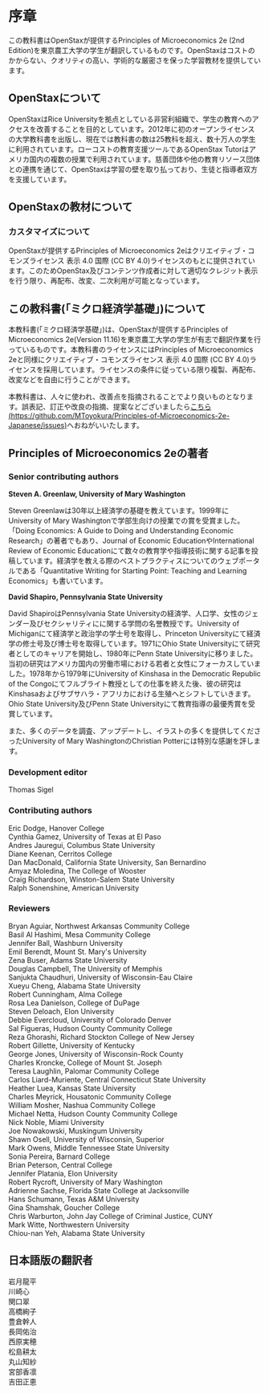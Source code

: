 # 序章
この教科書はOpenStaxが提供するPrinciples of Microeconomics 2e (2nd Edition)を東京農工大学の学生が翻訳しているものです。OpenStaxはコストのかからない、クオリティの高い、学術的な厳密さを保った学習教材を提供しています。

## OpenStaxについて
OpenStaxはRice Universityを拠点としている非営利組織で、学生の教育へのアクセスを改善することを目的としています。2012年に初のオープンライセンスの大学教科書を出版し、現在では教科書の数は25教科を超え、数十万人の学生に利用されています。ローコストの教育支援ツールであるOpenStax Tutorはアメリカ国内の複数の授業で利用されています。慈善団体や他の教育リソース団体との連携を通じて、OpenStaxは学習の壁を取り払っており、生徒と指導者双方を支援しています。

## OpenStaxの教材について
### カスタマイズについて
OpenStaxが提供するPrinciples of Microeconomics 2eはクリエイティブ・コモンズライセンス 表示 4.0 国際 (CC BY 4.0)ライセンスのもとに提供されています。このためOpenStax及びコンテンツ作成者に対して適切なクレジット表示を行う限り、再配布、改変、二次利用が可能となっています。

## この教科書(「ミクロ経済学基礎」)について
本教科書(「ミクロ経済学基礎」)は、OpenStaxが提供するPrinciples of Microeconomics 2e(Version 11.16)を東京農工大学の学生が有志で翻訳作業を行っているものです。本教科書のライセンスにはPrinciples of Microeconomics 2eと同様にクリエイティブ・コモンズライセンス 表示 4.0 国際 (CC BY 4.0)ライセンスを採用しています。ライセンスの条件に従っている限り複製、再配布、改変などを自由に行うことができます。

本教科書は、人々に使われ、改善点を指摘されることでより良いものとなります。誤表記、訂正や改良の指摘、提案などございましたら[こちら(https://github.com/MToyokura/Principles-of-Microeconomics-2e-Japanese/issues)](https://github.com/MToyokura/Principles-of-Microeconomics-2e-Japanese/issues)へおねがいいたします。

## Principles of Microeconomics 2eの著者
### Senior contributing authors
**Steven A. Greenlaw, University of Mary Washington**

Steven Greenlawは30年以上経済学の基礎を教えています。1999年にUniversity of Mary Washingtonで学部生向けの授業での賞を受賞ました。「Doing Economics: A Guide to Doing and Understanding Economic Research」の著者でもあり、Journal of Economic EducationやInternational Review of Economic Educationにて数々の教育学や指導技術に関する記事を投稿しています。経済学を教える際のベストプラクティスについてのウェブポータルである「Quantitative Writing for Starting Point: Teaching and Learning Economics」も書いています。

**David Shapiro, Pennsylvania State University**

David ShapiroはPennsylvania State Universityの経済学、人口学、女性のジェンダー及びセクシャリティにに関する学問の名誉教授です。University of Michiganにて経済学と政治学の学士号を取得し、Princeton Universityにて経済学の修士号及び博士号を取得しています。1971にOhio State Universityにて研究者としてのキャリアを開始し、1980年にPenn State Universityに移りました。当初の研究はアメリカ国内の労働市場における若者と女性にフォーカスしていました。1978年から1979年にUniversity of Kinshasa in the Democratic Republic of the Congoにてフルブライト教授としての仕事を終えた後、彼の研究はKinshasaおよびサブサハラ・アフリカにおける生殖へとシフトしていきます。Ohio State University及びPenn State Universityにて教育指導の最優秀賞を受賞しています。

また、多くのデータを調査、アップデートし、イラストの多くを提供してくださったUniversity of Mary WashingtonのChristian Potterには特別な感謝を評します。

### Development editor
Thomas Sigel

### Contributing authors
Eric Dodge, Hanover College
<br>Cynthia Gamez, University of Texas at El Paso
<br>Andres Jauregui, Columbus State University
<br>Diane Keenan, Cerritos College
<br>Dan MacDonald, California State University, San Bernardino
<br>Amyaz Moledina, The College of Wooster
<br>Craig Richardson, Winston-Salem State University
<br>Ralph Sonenshine, American University

### Reviewers
Bryan Aguiar, Northwest Arkansas Community College
<br>Basil Al Hashimi, Mesa Community College
<br>Jennifer Ball, Washburn University
<br>Emil Berendt, Mount St. Mary's University
<br>Zena Buser, Adams State University
<br>Douglas Campbell, The University of Memphis
<br>Sanjukta Chaudhuri, University of Wisconsin-Eau Claire
<br>Xueyu Cheng, Alabama State University
<br>Robert Cunningham, Alma College
<br>Rosa Lea Danielson, College of DuPage
<br>Steven Deloach, Elon University
<br>Debbie Evercloud, University of Colorado Denver
<br>Sal Figueras, Hudson County Community College
<br>Reza Ghorashi, Richard Stockton College of New Jersey
<br>Robert Gillette, University of Kentucky
<br>George Jones, University of Wisconsin-Rock County
<br>Charles Kroncke, College of Mount St. Joseph
<br>Teresa Laughlin, Palomar Community College
<br>Carlos Liard-Muriente, Central Connecticut State University
<br>Heather Luea, Kansas State University
<br>Charles Meyrick, Housatonic Community College
<br>William Mosher, Nashua Community College
<br>Michael Netta, Hudson County Community College
<br>Nick Noble, Miami University
<br>Joe Nowakowski, Muskingum University
<br>Shawn Osell, University of Wisconsin, Superior
<br>Mark Owens, Middle Tennessee State University
<br>Sonia Pereira, Barnard College
<br>Brian Peterson, Central College
<br>Jennifer Platania, Elon University
<br>Robert Rycroft, University of Mary Washington
<br>Adrienne Sachse, Florida State College at Jacksonville
<br>Hans Schumann, Texas A&M University
<br>Gina Shamshak, Goucher College
<br>Chris Warburton, John Jay College of Criminal Justice, CUNY
<br>Mark Witte, Northwestern University
<br>Chiou-nan Yeh, Alabama State University

## 日本語版の翻訳者
岩月龍平
<br>川崎心
<br>関口翠
<br>高橋絢子
<br>豊倉幹人
<br>長岡佑治
<br>西原実穂
<br>松島耕太
<br>丸山知紗
<br>宮部香凛
<br>吉田正恵